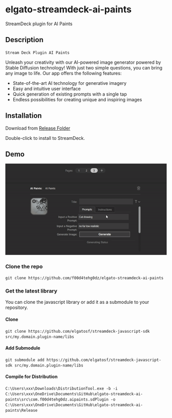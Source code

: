 # elgato-streamdeck-ai-paints
 StreamDeck plugin for AI Paints

## Description

`Stream Deck Plugin AI Paints`

Unleash your creativity with our AI-powered image generator powered by Stable Diffusion technology! With just two simple questions, you can bring any image to life. Our app offers the following features:

* State-of-the-art AI technology for generative imagery
* Easy and intuitive user interface
* Quick generation of existing prompts with a single tap
* Endless possibilities for creating unique and inspiring images

## Installation

Download from [Release Folder](Release/com.f00d4tehg0dz.aipaints.streamDeckPlugin)

Double-click to install to StreamDeck.

## Demo

![](https://github.com/f00d4tehg0dz/elgato-streamdeck-ai-paints/blob/main/screenshot/ai-paints.gif?raw=true)

### Clone the repo

```git clone https://github.com/f00d4tehg0dz/elgato-streamdeck-ai-paints```

### Get the latest library

You can clone the javascript library or add it as a submodule to your repository.

#### Clone

```git clone https://github.com/elgatosf/streamdeck-javascript-sdk src/my.domain.plugin-name/libs```

#### Add Submodule

```git submodule add https://github.com/elgatosf/streamdeck-javascript-sdk src/my.domain.plugin-name/libs```

#### Compile for Distribution
```C:\Users\xxx\Downloads\DistributionTool.exe -b -i C:\Users\xxx\OneDrive\Documents\GitHub\elgato-streamdeck-ai-paints\src\com.f00d4tehg0dz.aipaints.sdPlugin -o C:\Users\xxx\OneDrive\Documents\GitHub\elgato-streamdeck-ai-paints\Release```